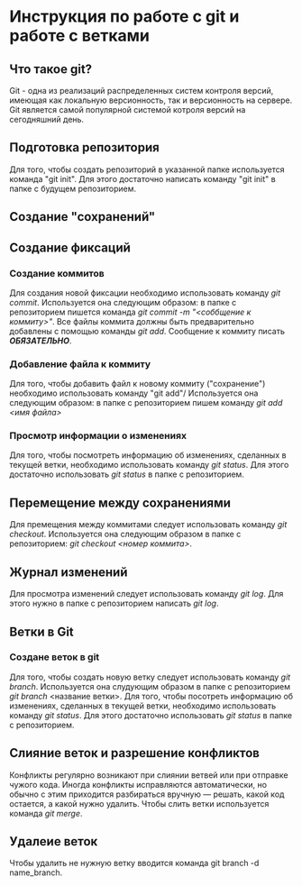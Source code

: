 # Инструкция по работе с git и работе с ветками

## Что такое git?

Git - одна из реализаций распределенных систем контроля версий, имеющая как локальную версионность, так и версионность на сервере. Git является самой популярной системой котроля версий на сегодняшний день. 

## Подготовка репозитория

Для того, чтобы создать репозиторий в указанной папке используется команда "git init". Для этого достаточно написать команду "git init" в папке с будущем репозиторием.
## Создание "сохранений"

## Создание фиксаций

### Создание коммитов

Для создания новой фиксации необходимо использовать команду *git commit*. Используется она следующим образом: в папке с репозиторием пишется команда *git commit -m "<соббщение к коммиту>"*. Все файлы коммита должны быть предварительно добавлены с помощью команды *git add*. Сообщение к коммиту писать ***ОБЯЗАТЕЛЬНО***.

### Добавление файла к коммиту
Для того, чтобы добавить файл к новому коммиту ("сохранение") необходимо использовать команду "git add"/ Используется она следующим образом: в папке с репозиторием пишем команду *git add <имя файла>*  
### Просмотр информации о изменениях

Для того, чтобы посмотреть информацию об изменениях, сделанных в текущей ветки, необходимо использовать команду *git status*. Для этого достаточно использовать *git status* в папке с репозиторием.   

## Перемещение между сохранениями 
Для премещения между коммитами следует использовать команду *git checkout*. Используется она следующим образом в папке с репозиторием: *git checkout <номер коммита>*.
## Журнал изменений
Для просмотра изменений следует использовать команду *git log*. Для этого нужно в папке с репозиторием написать *git log*.
## Ветки в Git
### Создане веток в git
Для того, чтобы создать новую ветку следует использовать команду *git branch*. Используется она слудующим образом в папке с репозиторием *git branch* <название ветки>.
Для того, чтобы посотреть информацию об изменениях, сделанных в текущей ветки, необходимо использовать команду *git status*. Для этого достаточно использовать *git status* в папке с репозиторием.   
## Слияние веток и разрешение конфликтов
Конфликты регулярно возникают при слиянии ветвей или при отправке чужого кода. Иногда конфликты исправляются автоматически, но обычно с этим приходится разбираться вручную — решать, какой код остается, а какой нужно удалить.
Чтобы слить ветки используется команда *git merge*.
## Удалеие веток
Чтобы удалить не нужную ветку вводится команда git branch -d name_branch.
